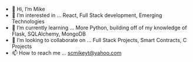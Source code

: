 - 👋 Hi, I’m Mike
- 👀 I’m interested in ... React, Full Stack development, Emerging Technologies
- 🌱 I’m currently learning ... More Python, building off of my knowledge of Flask, SQLAlchemy, MongoDB
- 💞️ I’m looking to collaborate on ... Full Stack Projects, Smart Contracts, C Projects
- 📫 How to reach me ... scmikeyt@yahoo.com

<!---
bobboy65/bobboy65 is a ✨ special ✨ repository because its `README.md` (this file) appears on your GitHub profile.
You can click the Preview link to take a look at your changes.
--->
